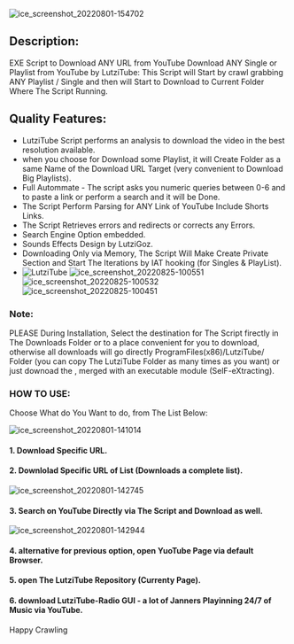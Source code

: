 ![ice_screenshot_20220801-154702](https://user-images.githubusercontent.com/45577616/182151340-20cc7ce7-d29e-4d27-9a8f-1d481609f80f.png)

## Description:
EXE Script to Download ANY URL from YouTube
 Download ANY Single or Playlist from YouTube by LutziTube:
This Script will Start by crawl grabbing ANY Playlist / Single and then will Start to Download to Current Folder Where The Script Running.
## Quality Features:
* LutziTube Script performs an analysis to download the video in the best resolution available.
* when you choose for Download some Playlist, it will Create Folder as a same Name of the Download URL Target (very convenient to Download Big Playlists).
* Full Autommate - The script asks you numeric queries between 0-6 and to paste a link or perform a search and it will be Done.
* The Script Perform Parsing for ANY Link of YouTube Include Shorts Links.
* The Script Retrieves errors and redirects or corrects any Errors.
* Search Engine Option embedded.
* Sounds Effects Design by LutziGoz.
* Downloading Only via Memory, The Script Will Make Create Private Section and Start The Iterations by IAT hooking  (for Singles & PlayList).
* ![LutziTube](https://user-images.githubusercontent.com/45577616/182126852-db903747-6012-423f-85b0-0d6fec00d551.gif)
![ice_screenshot_20220825-100551](https://user-images.githubusercontent.com/45577616/186598000-0aa2516a-52ee-4ff6-bfa7-da333610a7bb.png)
![ice_screenshot_20220825-100532](https://user-images.githubusercontent.com/45577616/186598029-0c80755e-2912-4b17-af69-f9b83461a3db.png)
![ice_screenshot_20220825-100451](https://user-images.githubusercontent.com/45577616/186598053-07b34b2d-2c71-439c-bc1c-951afd53b74c.png)

### Note:
PLEASE During Installation, Select the destination for The Script firectly in The Downloads Folder or to a place convenient for you to download, otherwise all downloads will go directly ProgramFiles(x86)/LutziTube/ Folder (you can copy The LutziTube Folder as many times as you want) or just downoad the , merged with an executable module (SelF-eXtracting).

### HOW TO USE:
 Choose What do You Want to do, from The List Below:
 
![ice_screenshot_20220801-141014](https://user-images.githubusercontent.com/45577616/182135702-2eb30172-f7fa-4ae1-aafe-6695c64751a3.png)

#### 1. Download Specific URL.

#### 2. Downlolad Specific URL of List (Downloads a complete list).

![ice_screenshot_20220801-142745](https://user-images.githubusercontent.com/45577616/182138452-4c510fd7-ed15-45ea-bcd8-2d9b932d360c.png)

#### 3. Search on YouTube Directly via The Script and Download as well.

![ice_screenshot_20220801-142944](https://user-images.githubusercontent.com/45577616/182138746-cbedfe69-df0b-4515-b32f-817ef98001c9.png)

#### 4. alternative for previous option, open YuoTube Page via default Browser.

#### 5. open The LutziTube Repository (Currenty Page).

#### 6. download LutziTube-Radio GUI - a lot of Janners Playinning 24/7 of Music via YouTube.


Happy Crawling
